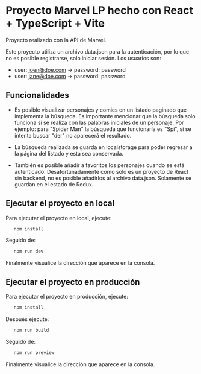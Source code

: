 # Proyecto Marvel LP hecho con React + TypeScript + Vite

Proyecto realizado con la API de Marvel.

Este proyecto utiliza un archivo data.json para la autenticación, por lo que no es posible registrarse, solo iniciar sesión. Los usuarios son:

- user: joen@doe.com -> password: password
- user: jane@doe.com -> password: password

## Funcionalidades

- Es posible visualizar personajes y comics en un listado paginado que implementa la búsqueda. Es importante mencionar que la búsqueda solo funciona si se realiza con las palabras iniciales de un personaje. Por ejemplo: para "Spider Man" la búsqueda que funcionaría es "Spi", si se intenta buscar "der" no aparecerá el resultado.

- La búsqueda realizada se guarda en localstorage para poder regresar a la página del listado y esta sea conservada.

- También es posible añadir a favoritos los personajes cuando se está autenticado. Desafortunadamente como solo es un proyecto de React sin backend, no es posible añadirlos al archivo data.json. Solamente se guardan en el estado de Redux.

## Ejecutar el proyecto en local
Para ejecutar el proyecto en local, ejecute:
```bash
   npm install
```
Seguido de:
```bash
   npm run dev
```
Finalmente visualice la dirección que aparece en la consola.

## Ejecutar el proyecto en producción
Para ejecutar el proyecto en producción, ejecute:
```bash
   npm install
```

Después ejecute:
```bash
   npm run build
```

Seguido de:
```bash
   npm run preview
```

Finalmente visualice la dirección que aparece en la consola.